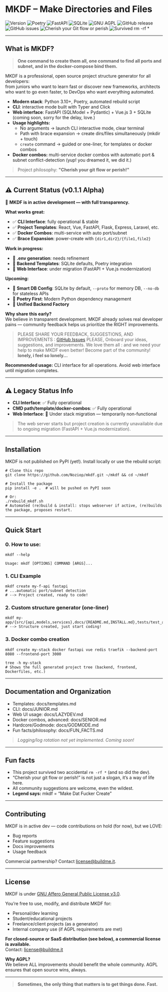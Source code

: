 # MKDF – Make Directories and Files

![Version](https://img.shields.io/badge/python-3.10+-blue)
![Poetry](https://img.shields.io/badge/poetry-managed-blue)
![FastAPI](https://img.shields.io/badge/fastapi-async-green)
![SQLite](https://img.shields.io/badge/sqlite-embedded-lightgrey)
![GNU AGPL](https://img.shields.io/badge/license-AGPL-blue)
![GitHub release](https://img.shields.io/github/v/release/Noziop/mkdf?include_prereleases)
![GitHub issues](https://img.shields.io/github/issues/Noziop/mkdf)
![Cherish your Git flow or perish](https://img.shields.io/badge/Cherish%20your%20gitflow-%20or%20perish%20-red)
![Survived rm -rf *](https://img.shields.io/badge/SURVIVED-rm%20--rf%20*-red)

---

## What is MKDF?

> **One command to create them all, one command to find all ports and subnet, and in the docker-compose bind them.**

MKDF is a professional, open source project structure generator for all developers:  
from juniors who want to learn fast or discover new frameworks, architects who want to go even faster, to DevOps who want everything automated.

- **Modern stack**: Python 3.10+, Poetry, automated rebuild script
- **CLI**: interactive mode built with Typer and Click
- **Web interface**: FastAPI (SQLModel + Pydantic) + Vue.js 3 + SQLite (coming soon, sorry for the delay, love.)
- **Usage highlights:**
  - No arguments → launch CLI interactive mode, clear terminal
  - Path with brace expansion → create dirs/files simultaneously (mkdir + touch)
  - `create` command → guided or one-liner, for templates or docker combos
- **Docker combos:** multi-service docker combos with automatic port & subnet conflict-detection (yup! you dreamed it, we did it.)

> Project philosophy: **"Cherish your git flow or perish!"**

---

## ⚠️ Current Status (v0.1.1 Alpha)

🚧 **MKDF is in active development — with full transparency.**

**What works great:**
- ✅ **CLI Interface**: fully operational & stable
- ✅ **Project Templates**: React, Vue, FastAPI, Flask, Express, Laravel, etc.
- ✅ **Docker Combos**: multi-service with auto port/subnet
- ✅ **Brace Expansion**: power-create with `{dir1,dir2}/{file1,file2}`

**Work in progress:**
- 🔧 **.env generation**: needs refinement
- 🔧 **Backend Templates**: SQLite defaults, Poetry integration
- 🔧 **Web Interface**: under migration (FastAPI + Vue.js modernization)

**Upcoming:**
- 🎯 **Smart DB Config**: SQLite by default, `--proto` for memory DB, `--no-db` for stateless APIs
- 🎯 **Poetry First**: Modern Python dependency management
- 🎯 **Unified Backend Factory**

**Why share this early?**  
We believe in transparent development. MKDF already solves real developer pains — community feedback helps us prioritize the RIGHT improvements.

> PLEASE SHARE YOUR FEEDBACK, SUGGESTIONS, AND IMPROVEMENTS : [GitHub Issues](https://github.com/Noziop/mkdf/issues)
> PLEASE, Onboard your ideas, suggestions, and improvements. We love them all : and we need your help to make MKDF even better! Become part of the community! **lonely, i feel so lonely...**

**Recommended usage:** CLI interface for all operations. Avoid web interface until migration completes.

---

## ⚠️ Legacy Status Info

- **CLI Interface**: ✅ Fully operational
- **CMD path/template/docker-combos**: ✅ Fully operational
- **Web Interface**: 🔄 Under stack migration — temporarily non-functional

> The web server starts but project creation is currently unavailable due to ongoing migration (FastAPI + Vue.js modernization).

---

## Installation

MKDF is not published on PyPI (yet!). Install locally or use the rebuild script:

```
# Clone this repo
git clone https://github.com/Noziop/mkdf.git ~/mkdf && cd ~/mkdf

# Install the package
pip install -e .  # will be pushed on PyPI soon

# Or:
./rebuild_mkdf.sh
# Automated (re)build & install: stops webserver if active, (re)builds the package, proposes restart.
```

---

## Quick Start

### 0. How to use:

```
mkdf --help

Usage: mkdf [OPTIONS] COMMAND [ARGS]...
```

### 1. CLI Example

```
mkdf create my-f-api fastapi
# ...automatic port/subnet detection
# --> Project created, ready to code!
```

### 2. Custom structure generator (one-liner)

```
mkdf my-app/{src/{api,models,services},docs/{README.md,INSTALL.md},tests/test_api.py,.env}
# --> Structure created, just start coding!
```

### 3. Docker combo creation

```
mkdf create my-stack docker fastapi vue redis traefik --backend-port 8080 --frontend-port 3000

tree -h my-stack
# Shows the full generated project tree (backend, frontend, Dockerfiles, etc.)
```

---

## Documentation and Organization

- Templates: docs/templates.md
- CLI: docs/JUNIOR.md
- Web UI usage: docs/LAZYDEV.md
- Docker combos, advanced: docs/SENIOR.md
- Hardcore/Godmode: docs/GODMODE.md
- Fun facts/philosophy: docs/FUN_FACTS.md

> *Logging/log rotation not yet implemented. Coming soon!*

---

## Fun facts

- This project survived two accidental `rm -rf *` (and so did the dev).
- “Cherish your git flow or perish!” is not just a slogan, it’s a way of life here.
- All community suggestions are welcome, even the wildest.
- **Legend says:** mkdf = “Make Dat Fucker Create”

---

## Contributing

MKDF is in active dev — code contributions on hold (for now), but we LOVE:
- Bug reports
- Feature suggestions
- Docs improvements
- Usage feedback

Commercial partnership? Contact [license@buildme.it](mailto:license@buildme.it).

---

## License

MKDF is under [GNU Affero General Public License v3.0](LICENSE).

You’re free to use, modify, and distribute MKDF for:
- Personal/dev learning
- Student/educational projects
- Freelance/client projects (as a generator)
- Internal company use (if AGPL requirements are met)

**For closed-source or SaaS distribution (see below), a commercial license is available.**  
Contact: [license@buildme.it](mailto:license@buildme.it)

**Why AGPL?**  
We believe ALL improvements should benefit the whole community. AGPL ensures that open source wins, always.

---

> **Sometimes, the only thing that matters is to get things done. Fast.**
